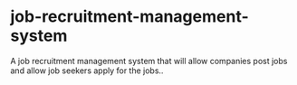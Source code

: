 # job-recruitment-management-system
A job recruitment management system that will allow companies post jobs and allow job seekers apply for the jobs..
